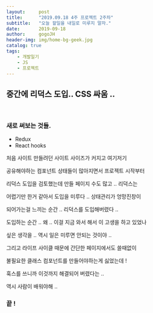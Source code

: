 ```yaml
---
layout:     post
title:      "2019.09.18 4주 프로젝트 2주차"
subtitle:   "오늘 할일을 내일로 미루지 말자."
date:       2019-09-18
author:     gogoJH
header-img: img/home-bg-geek.jpg
catalog: true
tags:
    - 개발일기
    - JS
    - 프로젝트
---
```


## 중간에 리덕스 도입.. CSS 싸움 ..
<br>

### 새로 써보는 것들.
 - Redux 
 - React hooks

처음 사이트 만들려던 사이트 사이즈가 커지고 여기저기 

공유해야하는 컴포넌트 상태들이 많아지면서 프로젝트 시작부터

리덕스 도입을 검토했는데 만들 페이지 수도 많고 .. 리덕스는

어렵기만 한거 같아서 도입을 미루다 .. 상태관리가 엉망진창이

되어가는걸 느끼는 순간 .. 리덕스를 도입해버렸다 ..

도입하는 순간 .. 왜 .. 이걸 지금 와서 해서 이 고생을 하고 있었나

싶은 생각을 .. 역시 일은 미루면 안되는 것이야 .. 

그리고 라이프 사이클 때문에 간단한 페이지에서도 쓸때없이 

불필요한 클래스 컴포넌트를 만들어야하는게 싫었는데 !

훅스를 쓰니까 이것까지 해결되어 버렸다는 .. 

역시 사람이 배워야해 .. 

### 끝 !
<!--stackedit_data:
eyJoaXN0b3J5IjpbLTMyMTE1MDMzOCwtMzEyOTkxNDk0LDE2Nz
E1Njc1MzFdfQ==
-->